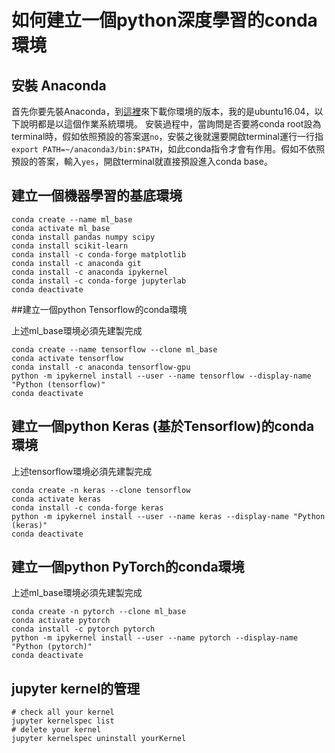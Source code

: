 # 如何建立一個python深度學習的conda環境 

## 安裝 Anaconda

首先你要先裝Anaconda，到[這裡](https://docs.anaconda.com/anaconda/install/)來下載你環境的版本，我的是ubuntu16.04，以下說明都是以這個作業系統環境。
安裝過程中，當詢問是否要將conda root設為terminal時，假如依照預設的答案選`no`，安裝之後就還要開啟terminal運行一行指`export PATH=~/anaconda3/bin:$PATH`，如此conda指令才會有作用。假如不依照預設的答案，輸入`yes`，開啟terminal就直接預設進入conda base。

## 建立一個機器學習的基底環境

```shell
conda create --name ml_base
conda activate ml_base
conda install pandas numpy scipy
conda install scikit-learn
conda install -c conda-forge matplotlib 
conda install -c anaconda git
conda install -c anaconda ipykernel
conda install -c conda-forge jupyterlab
conda deactivate
```

##建立一個python Tensorflow的conda環境

上述ml_base環境必須先建製完成

```shell
conda create --name tensorflow --clone ml_base
conda activate tensorflow
conda install -c anaconda tensorflow-gpu
python -m ipykernel install --user --name tensorflow --display-name "Python (tensorflow)"
conda deactivate
```

## 建立一個python Keras (基於Tensorflow)的conda環境

上述tensorflow環境必須先建製完成

```shell
conda create -n keras --clone tensorflow
conda activate keras
conda install -c conda-forge keras
python -m ipykernel install --user --name keras --display-name "Python (keras)" 
conda deactivate
```

## 建立一個python PyTorch的conda環境

上述ml_base環境必須先建製完成

```shell
conda create -n pytorch --clone ml_base
conda activate pytorch
conda install -c pytorch pytorch 
python -m ipykernel install --user --name pytorch --display-name "Python (pytorch)"
conda deactivate
```

## jupyter kernel的管理

```shell
# check all your kernel
jupyter kernelspec list
# delete your kernel
jupyter kernelspec uninstall yourKernel
```


